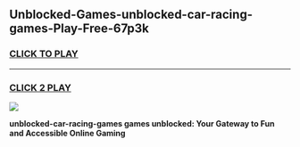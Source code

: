 
## Unblocked-Games-unblocked-car-racing-games-Play-Free-67p3k
<h3>
<a href="https://premium76.site?title=unblocked-car-racing-games&ref=23A">CLICK TO PLAY</a></h3>
<hr>

<h3>
<a href="https://premium76.site?title=unblocked-car-racing-games&ref=23A">CLICK 2 PLAY</a>
  
</h3>

<a href="https://premium76.site?title=unblocked-car-racing-games&ref=23A"><img src="https://clearcache.store/games.png"></a>


**unblocked-car-racing-games games unblocked: Your Gateway to Fun and Accessible Online Gaming**
